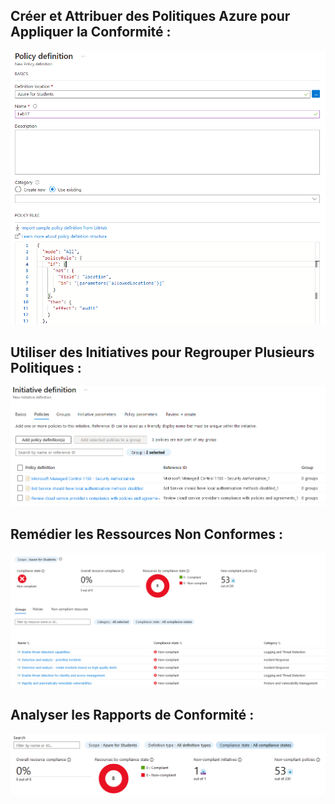 ## Créer et Attribuer des Politiques Azure pour Appliquer la Conformité :

![Alt text](/Lab17/policy.png)

## Utiliser des Initiatives pour Regrouper Plusieurs Politiques :

![Alt text](/Lab17/initiative.png)

## Remédier les Ressources Non Conformes :

![Alt text](/Lab17/compliance.png)

## Analyser les Rapports de Conformité :

![Alt text](/Lab17/percentage.png)
